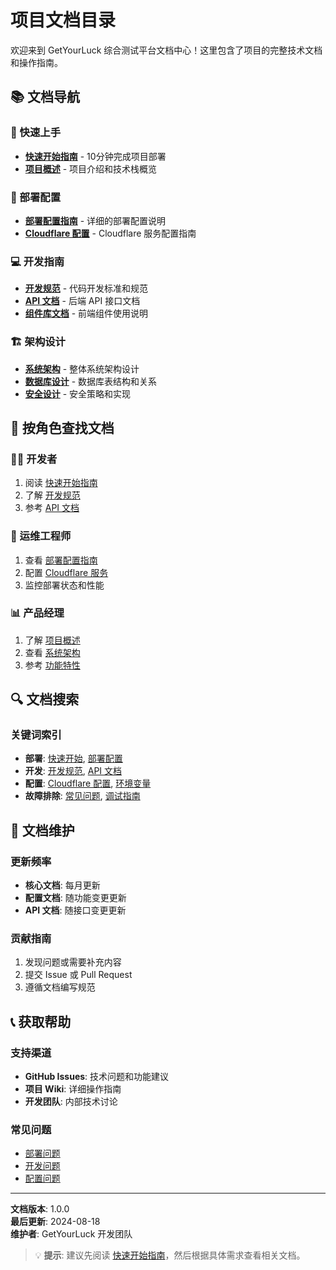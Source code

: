 # 项目文档目录

欢迎来到 GetYourLuck 综合测试平台文档中心！这里包含了项目的完整技术文档和操作指南。

## 📚 文档导航

### 🚀 快速上手
- **[快速开始指南](./quick-start.md)** - 10分钟完成项目部署
- **[项目概述](../README.md)** - 项目介绍和技术栈概览

### 🔧 部署配置
- **[部署配置指南](./deployment-guide.md)** - 详细的部署配置说明
- **[Cloudflare 配置](./cloudflare-setup.md)** - Cloudflare 服务配置指南

### 💻 开发指南
- **[开发规范](./development-guide.md)** - 代码开发标准和规范
- **[API 文档](./api-reference.md)** - 后端 API 接口文档
- **[组件库文档](./components.md)** - 前端组件使用说明

### 🏗️ 架构设计
- **[系统架构](./architecture.md)** - 整体系统架构设计
- **[数据库设计](./database-design.md)** - 数据库表结构和关系
- **[安全设计](./security.md)** - 安全策略和实现

## 🎯 按角色查找文档

### 👨‍💻 开发者
1. 阅读 [快速开始指南](./quick-start.md)
2. 了解 [开发规范](./development-guide.md)
3. 参考 [API 文档](./api-reference.md)

### 🚀 运维工程师
1. 查看 [部署配置指南](./deployment-guide.md)
2. 配置 [Cloudflare 服务](./cloudflare-setup.md)
3. 监控部署状态和性能

### 📊 产品经理
1. 了解 [项目概述](../README.md)
2. 查看 [系统架构](./architecture.md)
3. 参考 [功能特性](./features.md)

## 🔍 文档搜索

### 关键词索引
- **部署**: [快速开始](./quick-start.md), [部署配置](./deployment-guide.md)
- **开发**: [开发规范](./development-guide.md), [API 文档](./api-reference.md)
- **配置**: [Cloudflare 配置](./cloudflare-setup.md), [环境变量](./environment.md)
- **故障排除**: [常见问题](./troubleshooting.md), [调试指南](./debugging.md)

## 📝 文档维护

### 更新频率
- **核心文档**: 每月更新
- **配置文档**: 随功能变更更新
- **API 文档**: 随接口变更更新

### 贡献指南
1. 发现问题或需要补充内容
2. 提交 Issue 或 Pull Request
3. 遵循文档编写规范

## 📞 获取帮助

### 支持渠道
- **GitHub Issues**: 技术问题和功能建议
- **项目 Wiki**: 详细操作指南
- **开发团队**: 内部技术讨论

### 常见问题
- [部署问题](./troubleshooting.md#部署问题)
- [开发问题](./troubleshooting.md#开发问题)
- [配置问题](./troubleshooting.md#配置问题)

---

**文档版本**: 1.0.0  
**最后更新**: 2024-08-18  
**维护者**: GetYourLuck 开发团队

> 💡 **提示**: 建议先阅读 [快速开始指南](./quick-start.md)，然后根据具体需求查看相关文档。
